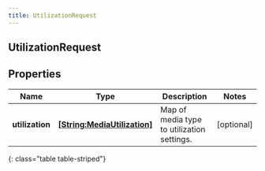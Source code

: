 ```yaml
---
title: UtilizationRequest
---
```

## UtilizationRequest

## Properties

|Name | Type | Description | Notes|
|------------ | ------------- | ------------- | -------------|
| **utilization** | [**[String:MediaUtilization]**](MediaUtilization.html) | Map of media type to utilization settings. | [optional] |
{: class="table table-striped"}


